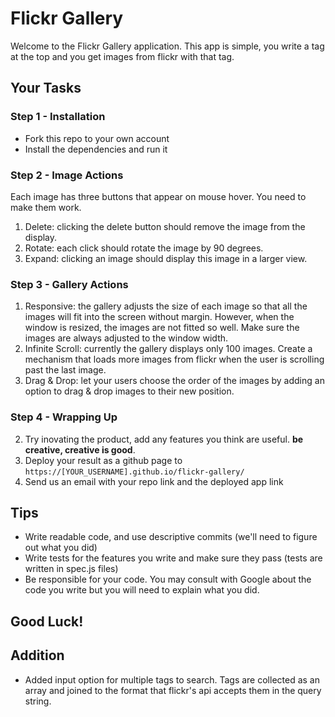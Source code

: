 # Flickr Gallery

Welcome to the Flickr Gallery application.
This app is simple, you write a tag at the top and you get images from flickr with that tag.

## Your Tasks

### Step 1 - Installation
- Fork this repo to your own account
- Install the dependencies and run it

### Step 2 - Image Actions
Each image has three buttons that appear on mouse hover. You need to make them work.
1. Delete: clicking the delete button should remove the image from the display.
2. Rotate: each click should rotate the image by 90 degrees.
3. Expand: clicking an image should display this image in a larger view.

### Step 3 - Gallery Actions
1. Responsive:  the gallery adjusts the size of each image so that all the images will fit into the screen without margin. However, when the window is resized, the images are not fitted so well. Make sure the images are always adjusted to the window width.
2. Infinite Scroll: currently the gallery displays only 100 images. Create a mechanism that loads more images from flickr when the user is scrolling past the last image.
3. Drag & Drop: let your users choose the order of the images by adding an option to drag & drop images to their new position.

### Step 4 - Wrapping Up
2. Try inovating the product, add any features you think are useful. **be creative, creative is good**.
3. Deploy your result as a github page to `https://[YOUR_USERNAME].github.io/flickr-gallery/`
4. Send us an email with your repo link and the deployed app link

## Tips
- Write readable code, and use descriptive commits (we'll need to figure out what you did)
- Write tests for the features you write and make sure they pass (tests are written in spec.js files)
- Be responsible for your code. You may consult with Google about the code you write but you will need to explain what you did.

## Good Luck!
## Addition
- Added input option for multiple tags to search. Tags are collected as an array and joined to the format that flickr's api accepts them in the query string.
